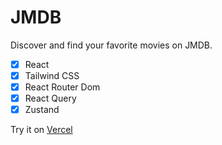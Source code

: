 # JMDB

Discover and find your favorite movies on JMDB.

- [x] React
- [x] Tailwind CSS
- [x] React Router Dom
- [x] React Query
- [x] Zustand

Try it on [Vercel](https://jmdb-beryl.vercel.app/)
